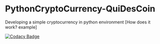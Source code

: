# PythonCryptoCurrency-QuiDesCoin
Developing a simple cryptocurrency in python environment [How does it work? example]

[![Codacy Badge](https://api.codacy.com/project/badge/Grade/5d146b2299404fda9a4fa4072f950c11)](https://app.codacy.com/app/quintendesmyter/PythonCryptoCurrency-QuiDesCoin?utm_source=github.com&utm_medium=referral&utm_content=Slober3/PythonCryptoCurrency-QuiDesCoin&utm_campaign=badger)
